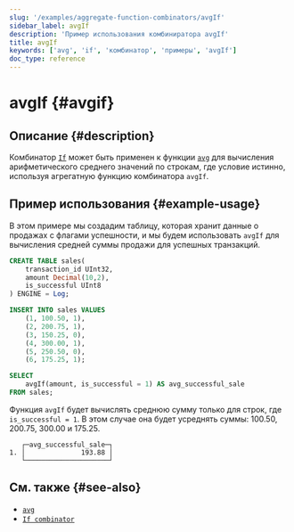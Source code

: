 ```yaml
---
slug: '/examples/aggregate-function-combinators/avgIf'
sidebar_label: avgIf
description: 'Пример использования комбиниратора avgIf'
title: avgIf
keywords: ['avg', 'if', 'комбинатор', 'примеры', 'avgIf']
doc_type: reference
---
```

# avgIf {#avgif}

## Описание {#description}

Комбинатор [`If`](/sql-reference/aggregate-functions/combinators#-if) может быть применен к функции [`avg`](/sql-reference/aggregate-functions/reference/avg) для вычисления арифметического среднего значений по строкам, где условие истинно, используя агрегатную функцию комбинатора `avgIf`.

## Пример использования {#example-usage}

В этом примере мы создадим таблицу, которая хранит данные о продажах с флагами успешности, и мы будем использовать `avgIf` для вычисления средней суммы продажи для успешных транзакций.

```sql title="Query"
CREATE TABLE sales(
    transaction_id UInt32,
    amount Decimal(10,2),
    is_successful UInt8
) ENGINE = Log;

INSERT INTO sales VALUES
    (1, 100.50, 1),
    (2, 200.75, 1),
    (3, 150.25, 0),
    (4, 300.00, 1),
    (5, 250.50, 0),
    (6, 175.25, 1);

SELECT
    avgIf(amount, is_successful = 1) AS avg_successful_sale
FROM sales;
```

Функция `avgIf` будет вычислять среднюю сумму только для строк, где `is_successful = 1`. В этом случае она будет усреднять суммы: 100.50, 200.75, 300.00 и 175.25.

```response title="Response"
   ┌─avg_successful_sale─┐
1. │              193.88 │
   └─────────────────────┘
```

## См. также {#see-also}
- [`avg`](/sql-reference/aggregate-functions/reference/avg)
- [`If combinator`](/sql-reference/aggregate-functions/combinators#-if)